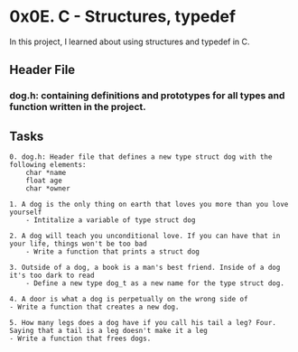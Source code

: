 # 0x0E. C - Structures, typedef

In this project, I learned about using structures and typedef in C.

## Header File

### dog.h: containing definitions and prototypes for all types and function written in the project.


## Tasks

	0. dog.h: Header file that defines a new type struct dog with the following elements:
		char *name
		float age
		char *owner

	1. A dog is the only thing on earth that loves you more than you love yourself
	 	- Intitalize a variable of type struct dog

	2. A dog will teach you unconditional love. If you can have that in your life, things won't be too bad
		- Write a function that prints a struct dog
	
	3. Outside of a dog, a book is a man's best friend. Inside of a dog it's too dark to read
	 	- Define a new type dog_t as a new name for the type struct dog.

	4. A door is what a dog is perpetually on the wrong side of
	- Write a function that creates a new dog.

	5. How many legs does a dog have if you call his tail a leg? Four. Saying that a tail is a leg doesn't make it a leg
	- Write a function that frees dogs.
